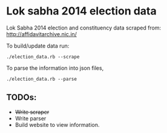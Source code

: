 Lok sabha 2014 election data
============

Lok Sabha 2014 election and constituency data scraped from:
http://affidavitarchive.nic.in/

To build/update data run:

```./election_data.rb --scrape```

To parse the information into json files,

```./election_data.rb --parse```

TODOs:
---
* ~~Write scraper~~
* Write parser
* Build website to view information.

